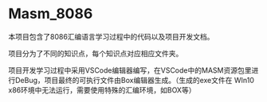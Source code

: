 # Masm_8086
本项目包含了8086汇编语言学习过程中的代码以及项目开发文档。

项目分为了不同的知识点，每个知识点对应相应文件夹。

项目开发学习过程中采用VSCode编辑器编写，在VSCode中的MASM资源包里进行DeBug，项目最终的可执行文件由Box编辑器生成。（生成的exe文件在 WIn10 x86环境中无法运行，需要使用特殊的汇编环境，如BOX等）
